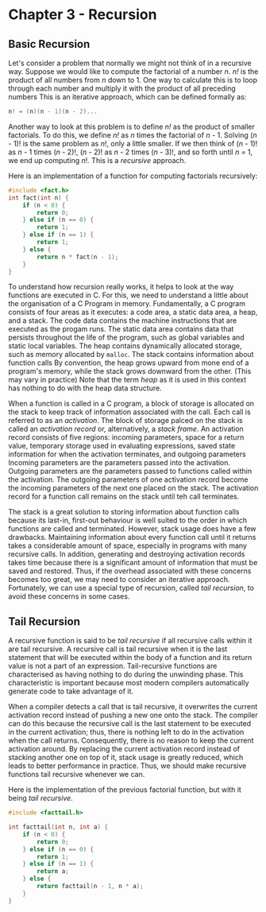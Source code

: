 # Chapter 3 - Recursion
## Basic Recursion
Let's consider a problem that normally we might not think of in a recursive way. Suppose we would like to compute the factorial of a number *n*. *n!* is the product of all numbers from *n* down to 1. One way to calculate this is to loop through each number and multiply it with the product of all preceding numbers This is an iterative approach, which can be defined formally as:
```c
n! = (n)(n - 1)(n - 2)...
```
Another way to look at this problem is to define *n!* as the product of smaller factorials. To do this, we define *n!* as *n* times the factorial of *n* - 1. Solving (*n* - 1)! is the same problem as *n*!, only a little smaller. If we then think of (*n* - 1)! as *n* - 1 times (*n* - 2)!, (*n* - 2)! as *n* - 2 times (*n* - 3)!, and so forth until *n* = 1, we end up computing *n*!. This is a *recursive* approach.

Here is an implementation of a function for computing factorials recursively:
```c
#include <fact.h>
int fact(int n) {
    if (n < 0) {
        return 0;
    } else if (n == 0) {
        return 1;
    } else if (n == 1) {
        return 1;
    } else {
        return n * fact(n - 1);
    }
}
```
To understand how recursion really works, it helps to look at the way functions are executed in C. For this, we need to understand a little about the organisation of a C Program in memory. Fundamentally, a C program consists of four areas as it executes: a code area, a static data area, a heap, and a stack. The code data contains the machine instructions that are executed as the progam runs. The static data area contains data that persists throughout the life of the program, such as global variables and static local variables. The heap contains dynamically allocated storage, such as memory allocated by ```malloc```. The stack contains information about function calls By convention, the heap grows upward from mone end of a program's memory, while the stack grows downward from the other. (This may vary in practice) Note that the term *heap* as it is used in this context has nothing to do with the heap data structure.

When a function is called in a C program, a block of storage is allocated on the stack to keep track of information associated with the call. Each call is referred to as an *activation*. The block of storage palced on the stack is called an *activation record* or, alternatively, a *stack frame*. An activation record consists of five regions: incoming parameters, space for a return value, temporary storage used in evaluating expressions, saved state information for when the activation terminates, and outgoing parameters Incoming parameters are the parameters passed into the activation. Outgoing parameters are the parameters passed to functions called within the activation. The outgoing parameters of one activation record become the incoming parameters of the next one placed on the stack. The activation record for a function call remains on the stack until teh call terminates.

The stack is a great solution to storing information about function calls because its last-in, first-out behaviour is well suited to the order in which functions are called and terminated. However, stack usage does have a few drawbacks. Maintaining information about every function call until it returns takes a considerable amount of space, especially in programs with many recursive calls. In addition, generating and destroying activation records takes time because there is a significant amount of information that must be saved and restored. Thus, if the overhead associated with these concerns becomes too great, we may need to consider an iterative approach. Fortunately, we can use a special type of recursion, called *tail recursion*, to avoid these concerns in some cases.

## Tail Recursion
A recursive function is said to be *tail recursive* if all recursive calls within it are tail recursive. A recursive call is tail recursive when it is the last statement that will be executed within the body of a function and its return value is not a part of an expression. Tail-recursive functions are characterised as having nothing to do during the unwinding phase. This characteristic is important because most modern compilers automatically generate code to take advantage of it.

When a compiler detects a call that is tail recursive, it overwrites the current activation record instead of pushing a new one onto the stack. The compiler can do this because the recursive call is the last statement to be executed in the current activation; thus, there is nothing left to do in the activation when the call returns. Consequently, there is no reason to keep the current activation around. By replacing the current activation record instead of stacking another one on top of it, stack usage is greatly reduced, which leads to better performance in practice. Thus, we should make recursive functions tail recursive whenever we can.

Here is the implementation of the previous factorial function, but with it being *tail recursive*.
```c
#include <facttail.h>

int facttail(int n, int a) {
    if (n < 0) {
        return 0;
    } else if (n == 0) {
        return 1;
    } else if (n == 1) {
        return a;
    } else {
        return facttail(n - 1, n * a);
    }
}
```
